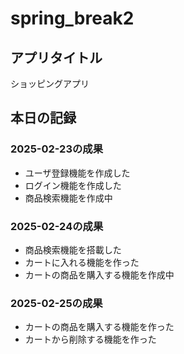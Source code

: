 # spring_break2  
## アプリタイトル  
ショッピングアプリ  
## 本日の記録  
### 2025-02-23の成果  
* ユーザ登録機能を作成した  
* ログイン機能を作成した  
* 商品検索機能を作成中  
### 2025-02-24の成果  
* 商品検索機能を搭載した  
* カートに入れる機能を作った  
* カートの商品を購入する機能を作成中  
### 2025-02-25の成果  
* カートの商品を購入する機能を作った  
* カートから削除する機能を作った  